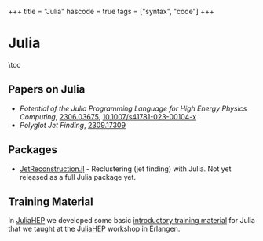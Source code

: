 +++
title = "Julia"
hascode = true
tags = ["syntax", "code"]
+++

# Julia

\toc

## Papers on Julia

- *Potential of the Julia Programming Language for High Energy Physics
  Computing*, [2306.03675](https://arxiv.org/abs/2306.03675),
  [10.1007/s41781-023-00104-x](https://doi.org/10.1007/s41781-023-00104-x)
- *Polyglot Jet Finding*, [2309.17309](https://arxiv.org/abs/2309.17309)

## Packages

- [JetReconstruction.jl](https://github.com/JuliaHEP/JetReconstruction.jl) -
  Reclustering (jet finding) with Julia. Not yet released as a full Julia
  package yet.

## Training Material

In [JuliaHEP](https://hepsoftwarefoundation.org/workinggroups/juliahep.html) we
developed some basic [introductory training material](https://juliahep.github.io/JuliaHEP-2023/intro.html)
for Julia that we taught at the
[JuliaHEP](https://indico.cern.ch/e/juliahep2023) workshop in Erlangen.
